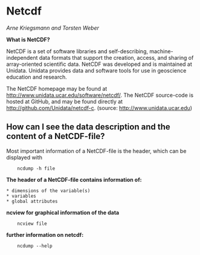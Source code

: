 # **Netcdf**
*Arne Kriegsmann and Torsten Weber*

**What is NetCDF?**

NetCDF is a set of software libraries and self-describing, machine-independent data formats that support the creation, access, and sharing of array-oriented scientific data. NetCDF was developed and is maintained at Unidata. Unidata provides data and software tools for use in geoscience education and research. 

The NetCDF homepage may be found at http://www.unidata.ucar.edu/software/netcdf/. The NetCDF source-code is hosted at GitHub, and may be found directly at http://github.com/Unidata/netcdf-c.                          (source: http://www.unidata.ucar.edu)

## How can I see the data description and the content of a NetCDF-file?

Most important information of a NetCDF-file is the header, which can be displayed with
            
        ncdump -h file

**The header of a NetCDF-file contains information of:**

    * dimensions of the variable(s)
    * variables
    * global attributes

**ncview for graphical information of the data**

        ncview file
        
**further information on netcdf:**

       	ncdump --help
